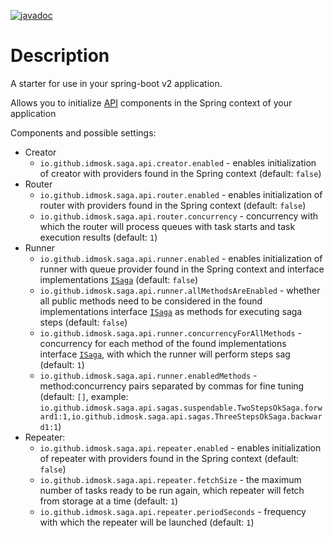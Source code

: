 [![javadoc](https://javadoc.io/badge2/io.github.idmosk.saga.spring-boot-2/api-spring-boot-starter/javadoc.svg)](https://javadoc.io/doc/io.github.idmosk.saga.spring-boot-2/api-spring-boot-starter)

# Description

A starter for use in your spring-boot v2 application.

Allows you to initialize [API](../api) components in the Spring context of your application

Components and possible settings:
- Creator
  - `io.github.idmosk.saga.api.creator.enabled` - enables initialization of creator with providers found in the Spring context
    (default: `false`)
- Router
  - `io.github.idmosk.saga.api.router.enabled` - enables initialization of router with providers found in the Spring context
    (default: `false`)
  - `io.github.idmosk.saga.api.router.concurrency` - concurrency with which the router will process queues with task starts
    and task execution results (default: `1`)
- Runner
  - `io.github.idmosk.saga.api.runner.enabled` - enables initialization of runner with queue provider found in the Spring context
     and interface implementations [`ISaga`](../api/src/main/kotlin/io/github/idmosk/saga/api/ISaga.kt) (default: `false`)
  - `io.github.idmosk.saga.api.runner.allMethodsAreEnabled` - whether all public methods need to be considered in the found implementations
    interface [`ISaga`](../api/src/main/kotlin/io/github/idmosk/saga/api/ISaga.kt) as methods for executing saga steps
    (default: `false`)
  - `io.github.idmosk.saga.api.runner.concurrencyForAllMethods` - concurrency for each method of the found implementations
    interface [`ISaga`](../api/src/main/kotlin/io/github/idmosk/saga/api/ISaga.kt), with which the runner will perform steps
    sag (default: `1`)
  - `io.github.idmosk.saga.api.runner.enabledMethods` - method:concurrency pairs separated by commas for fine tuning (default:
    `[]`, example:
    `io.github.idmosk.saga.api.sagas.suspendable.TwoStepsOkSaga.forward1:1,io.github.idmosk.saga.api.sagas.ThreeStepsOkSaga.backward1:1`)
- Repeater:
  - `io.github.idmosk.saga.api.repeater.enabled` - enables initialization of repeater with providers found in the Spring context
    (default: `false`)
  - `io.github.idmosk.saga.api.repeater.fetchSize` - the maximum number of tasks ready to be run again, which
    repeater will fetch from storage at a time (default: `1`)
  - `io.github.idmosk.saga.api.repeater.periodSeconds` - frequency with which the repeater will be launched (default: `1`)

